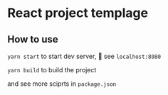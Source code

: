 # React project templage

## How to use

`yarn start` to start dev server, :eyes: see `localhost:8080`

`yarn build` to build the project

and see more sciprts in `package.json`